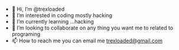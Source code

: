 - 👋 Hi, I’m @trexloaded
- 👀 I’m interested in coding mostly hacking
- 🌱 I’m currently learning ...hacking
- 💞️ I’m looking to collaborate on any thing you want me to related to programing
- 📫 How to reach me  you can email me trexloaded@gmail.com

<!---
trexloaded/trexloaded is a ✨ special ✨ repository because its `README.md` (this file) appears on your GitHub profile.
You can click the Preview link to take a look at your changes.
--->
